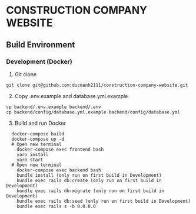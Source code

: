 # CONSTRUCTION COMPANY WEBSITE

## Build Environment

### Development (Docker)

1. Git clone
```
git clone git@github.com:ducmanh2111/construction-company-website.git
```
2. Copy .env.example and database.yml.example 
```
cp backend/.env.example backend/.env
cp backend/config/database.yml.example backend/config/database.yml
```
3. Build and run Docker
```
  docker-compose build
  docker-compose up -d
  # Open new terminal
    docker-compose exec frontend bash
    yarn install
    yarn start
  # Open new terminal
    docker-compose exec backend bash
    bundle install (only run on first build in Development)
    bundle exec rails db:create (only run on first build in Development)
    bundle exec rails db:migrate (only run on first build in Development)
    bundle exec rails db:seed (only run on first build in Development)
    bundle exec rails s -b 0.0.0.0
```
